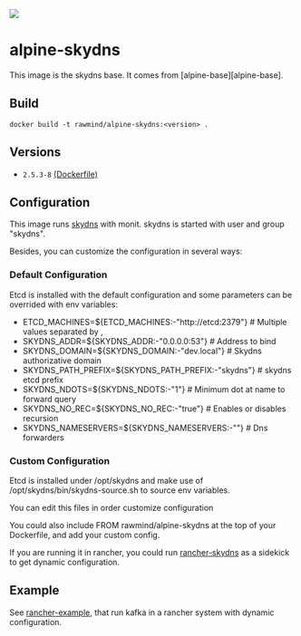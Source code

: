 [![](https://images.microbadger.com/badges/image/rawmind/alpine-skydns.svg)](https://microbadger.com/images/rawmind/alpine-skydns "Get your own image badge on microbadger.com")

alpine-skydns 
==============

This image is the skydns base. It comes from [alpine-base][alpine-base].

## Build

```
docker build -t rawmind/alpine-skydns:<version> .
```

## Versions

- `2.5.3-8` [(Dockerfile)](https://github.com/rawmind0/alpine-skydns/blob/2.5.3-8/Dockerfile)

## Configuration

This image runs [skydns][skydns] with monit. skydns is started with user and group "skydns".

Besides, you can customize the configuration in several ways:

### Default Configuration

Etcd is installed with the default configuration and some parameters can be overrided with env variables:

- ETCD_MACHINES=${ETCD_MACHINES:-"http://etcd:2379"}	# Multiple values separated by ,
- SKYDNS_ADDR=${SKYDNS_ADDR:-"0.0.0.0:53"}				# Address to bind
- SKYDNS_DOMAIN=${SKYDNS_DOMAIN:-"dev.local"} 			# Skydns authorizative domain
- SKYDNS_PATH_PREFIX=${SKYDNS_PATH_PREFIX:-"skydns"}	# skydns etcd prefix
- SKYDNS_NDOTS=${SKYDNS_NDOTS:-"1"}						# Minimum dot at name to forward query
- SKYDNS_NO_REC=${SKYDNS_NO_REC:-"true"}				# Enables or disables recursion
- SKYDNS_NAMESERVERS=${SKYDNS_NAMESERVERS:-""} 			# Dns forwarders 


### Custom Configuration

Etcd is installed under /opt/skydns and make use of /opt/skydns/bin/skydns-source.sh to source env variables.

You can edit this files in order customize configuration

You could also include FROM rawmind/alpine-skydns at the top of your Dockerfile, and add your custom config.

If you are running it in rancher, you could run [rancher-skydns][rancher-skydns] as a sidekick to get dynamic configuration.


## Example

See [rancher-example][rancher-example], that run kafka in a rancher system with dynamic configuration.


[alpine-monit]: https://github.com/rawmind0/alpine-monit/
[skydns]: https://github.com/skynetservices/skydns
[rancher-skydns]: https://hub.docker.com/r/rawmind/rancher-skydns/
[rancher-example]: https://github.com/rawmind0/alpine-skydns/tree/master/rancher
